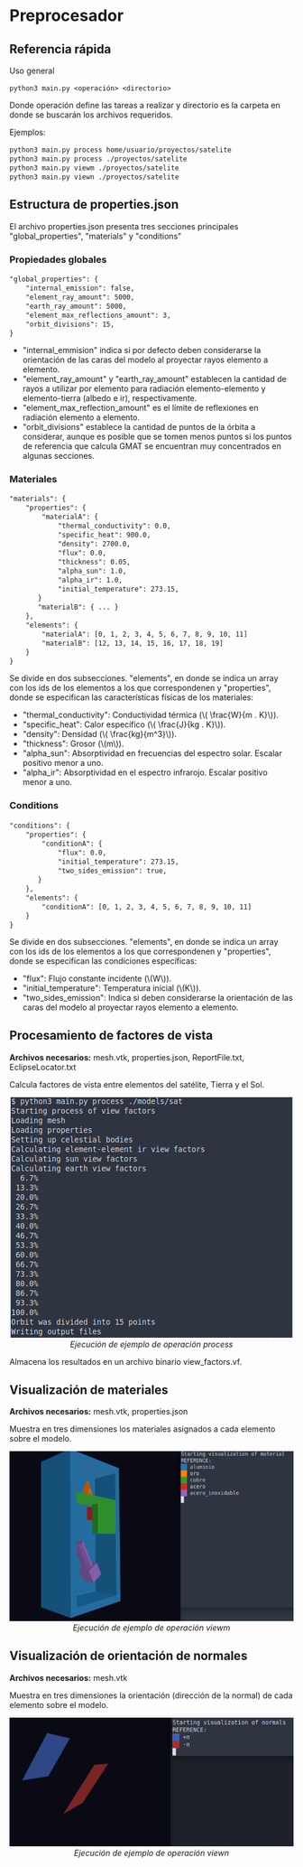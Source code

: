 # Preprocesador



## Referencia rápida

Uso general

```
python3 main.py <operación> <directorio>
```

Donde operación define las tareas a realizar  y directorio es la carpeta en donde se buscarán los archivos requeridos.

Ejemplos:

```
python3 main.py process home/usuario/proyectos/satelite
python3 main.py process ./proyectos/satelite
python3 main.py viewm ./proyectos/satelite
python3 main.py viewn ./proyectos/satelite
```



## Estructura de properties.json

El archivo properties.json presenta tres secciones principales "global_properties", "materials" y "conditions"



### Propiedades globales

```
"global_properties": {
    "internal_emission": false,
    "element_ray_amount": 5000,
    "earth_ray_amount": 5000,
    "element_max_reflections_amount": 3,
    "orbit_divisions": 15,
}
```

* "internal_emmision" indica si por defecto deben considerarse la orientación de las caras del modelo al proyectar rayos elemento a elemento.
* "element_ray_amount" y "earth_ray_amount" establecen la cantidad de rayos a utilizar por elemento para radiación elemento-elemento y elemento-tierra (albedo e ir), respectivamente.
* "element_max_reflection_amount" es el límite de reflexiones  en radiación elemento a elemento.
* "orbit_divisions" establece la cantidad de puntos de la órbita a considerar, aunque es posible que se tomen menos puntos si los puntos de referencia que calcula GMAT se encuentran muy concentrados en algunas secciones.



### Materiales

```
"materials": {
    "properties": {
        "materialA": {
            "thermal_conductivity": 0.0,
            "specific_heat": 900.0,
            "density": 2700.0,
            "flux": 0.0,
            "thickness": 0.05,
            "alpha_sun": 1.0,
            "alpha_ir": 1.0,
            "initial_temperature": 273.15,
       }
       "materialB": { ... }
    },
    "elements": {
        "materialA": [0, 1, 2, 3, 4, 5, 6, 7, 8, 9, 10, 11]
        "materialB": [12, 13, 14, 15, 16, 17, 18, 19]
    }
}
```

Se divide en dos subsecciones.  "elements", en donde se indica un array con los ids de los elementos a los que correspondenen y "properties", donde se especifican las características físicas de los materiales:

* "thermal_conductivity": Conductividad térmica (\\( \frac{W}{m . K}\\)).
* "specific_heat": Calor específico (\\( \frac{J}{kg . K}\\)).
* "density": Densidad (\\( \frac{kg}{m^3}\\)).
* "thickness": Grosor (\\(m\\)).
* "alpha_sun": Absorptividad en frecuencias del espectro solar. Escalar positivo menor a uno.
* "alpha_ir": Absorptividad en el espectro infrarojo. Escalar positivo menor a uno.

### Conditions
```
"conditions": {
    "properties": {
        "conditionA": {
            "flux": 0.0,
            "initial_temperature": 273.15,
            "two_sides_emission": true,
       }
    },
    "elements": {
        "conditionA": [0, 1, 2, 3, 4, 5, 6, 7, 8, 9, 10, 11]
    }
}
```

Se divide en dos subsecciones.  "elements", en donde se indica un array con los ids de los elementos a los que correspondenen y "properties", donde se especifican las condiciones específicas:

* "flux": Flujo constante incidente (\\(W\\)).
* "initial_temperature": Temperatura inicial (\\(K\\)).
* "two_sides_emission": Indica si deben considerarse la orientación de las caras del modelo al proyectar rayos elemento a elemento.

## Procesamiento de factores de vista

**Archivos necesarios:** mesh.vtk, properties.json, ReportFile.txt, EclipseLocator.txt

Calcula factores de vista entre elementos del satélite, Tierra y el Sol.

<center><img src="images/process.png" ...></center>
<center><i> Ejecución de ejemplo de operación process </i></center>

Almacena los resultados en un archivo binario view_factors.vf.

## Visualización de materiales

**Archivos necesarios:** mesh.vtk, properties.json

Muestra en tres dimensiones los materiales asignados a cada elemento sobre el modelo.

<center><img src="images/viewm.png" ...></center>
<center><i> Ejecución de ejemplo de operación viewm </i></center>

## Visualización de orientación de normales

**Archivos necesarios:** mesh.vtk

Muestra en tres dimensiones la orientación (dirección de la normal) de cada elemento sobre el modelo.

<center><img src="images/viewn.png" ...></center>
<center><i> Ejecución de ejemplo de operación viewn </i></center>
